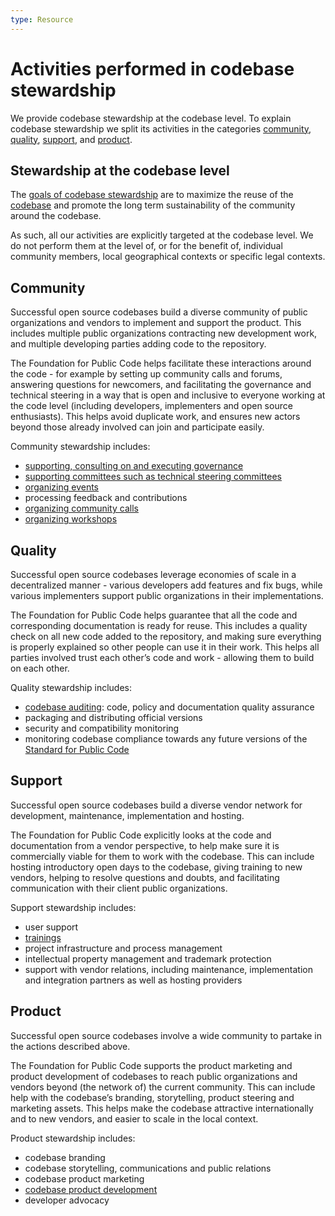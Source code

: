 ```yaml
---
type: Resource
---
```


# Activities performed in codebase stewardship

We provide codebase stewardship at the codebase level.
To explain codebase stewardship we split its activities in the categories
[community](#community), [quality](#quality), [support](#support), and [product](#product).

## Stewardship at the codebase level

The [goals of codebase stewardship](goals.md) are to maximize the reuse of the [codebase](../../glossary/codebase-definition.md) and promote the long term sustainability of the community around the codebase.

As such, all our activities are explicitly targeted at the codebase level. We do not perform them at the level of, or for the benefit of, individual community members, local geographical contexts or specific legal contexts.

## Community

Successful open source codebases build a diverse community of public organizations and vendors to implement and support the product. This includes multiple public organizations contracting new development work, and multiple developing parties adding code to the repository.

The Foundation for Public Code helps facilitate these interactions around the code - for example by setting up community calls and forums, answering questions for newcomers, and facilitating the governance and technical steering in a way that is open and inclusive to everyone working at the code level (including developers, implementers and open source enthusiasts). This helps avoid duplicate work, and ensures new actors beyond those already involved can join and participate easily.

Community stewardship includes:

* [supporting, consulting on and executing governance](../supporting-codebase-governance/index.md)
* [supporting committees such as technical steering committees](../supporting-codebase-governance/index.md)
* [organizing events](../events/index.md)
* processing feedback and contributions
* [organizing community calls](../community-calls/index.md)
* [organizing workshops](../workshops/index.md)

## Quality

Successful open source codebases leverage economies of scale in a decentralized manner - various developers add features and fix bugs, while various implementers support public organizations in their implementations.

The Foundation for Public Code helps guarantee that all the code and corresponding documentation is ready for reuse. This includes a quality check on all new code added to the repository, and making sure everything is properly explained so other people can use it in their work. This helps all parties involved trust each other’s code and work - allowing them to build on each other.

Quality stewardship includes:

* [codebase auditing](../codebase-auditing/index.md): code, policy and documentation quality assurance
* packaging and distributing official versions
* security and compatibility monitoring
* monitoring codebase compliance towards any future versions of the [Standard for Public Code](https://standard.publiccode.net/)

## Support

Successful open source codebases build a diverse vendor network for development, maintenance, implementation and hosting.

The Foundation for Public Code explicitly looks at the code and documentation from a vendor perspective, to help make sure it is commercially viable for them to work with the codebase. This can include hosting introductory open days to the codebase, giving training to new vendors, helping to resolve questions and doubts, and facilitating communication with their client public organizations.

Support stewardship includes:

* user support
* [trainings](../trainings/index.md)
* project infrastructure and process management
* intellectual property management and trademark protection
* support with vendor relations, including maintenance, implementation and integration partners as well as hosting providers

## Product

Successful open source codebases involve a wide community to partake in the actions described above.

The Foundation for Public Code supports the product marketing and product development of codebases to reach public organizations and vendors beyond (the network of) the current community.
This can include help with the codebase’s branding, storytelling, product steering and marketing assets.
This helps make the codebase attractive internationally and to new vendors, and easier to scale in the local context.

Product stewardship includes:

* codebase branding
* codebase storytelling, communications and public relations
* codebase product marketing
* [codebase product development](product-development)
* developer advocacy
